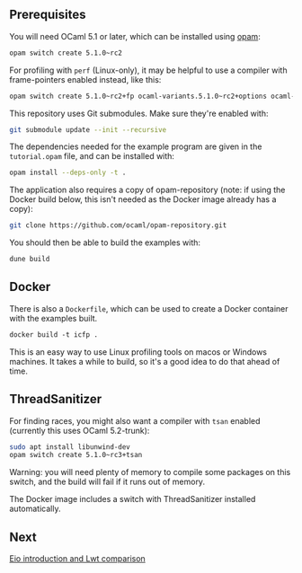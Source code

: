 ## Prerequisites

You will need OCaml 5.1 or later, which can be installed using [opam](https://opam.ocaml.org/):

```sh
opam switch create 5.1.0~rc2
```

For profiling with `perf` (Linux-only), it may be helpful to use a compiler with frame-pointers enabled instead, like this:

```sh
opam switch create 5.1.0~rc2+fp ocaml-variants.5.1.0~rc2+options ocaml-option-fp
```

This repository uses Git submodules. Make sure they're enabled with:

```sh
git submodule update --init --recursive
```

The dependencies needed for the example program are given in the `tutorial.opam` file, and can be installed with:

```sh
opam install --deps-only -t .
```

The application also requires a copy of opam-repository (note: if using the Docker build below, this isn't needed as the Docker image already has a copy):

```sh
git clone https://github.com/ocaml/opam-repository.git
```

You should then be able to build the examples with:

```sh
dune build
```

## Docker

There is also a `Dockerfile`, which can be used to create a Docker container with the examples built.

```ocaml
docker build -t icfp .
```

This is an easy way to use Linux profiling tools on macos or Windows machines.
It takes a while to build, so it's a good idea to do that ahead of time.

## ThreadSanitizer

For finding races, you might also want a compiler with `tsan` enabled (currently this uses OCaml 5.2-trunk):
```sh
sudo apt install libunwind-dev
opam switch create 5.1.0~rc3+tsan
```
Warning: you will need plenty of memory to compile some packages on this switch, and the build will fail if it runs out of memory.

The Docker image includes a switch with ThreadSanitizer installed automatically.

## Next

[Eio introduction and Lwt comparison](./intro.md)

